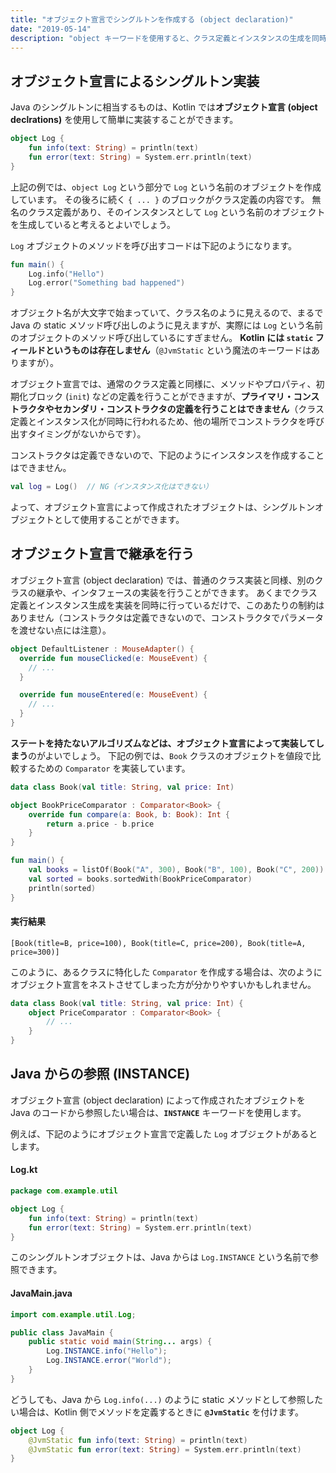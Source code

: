 ```yaml
---
title: "オブジェクト宣言でシングルトンを作成する (object declaration)"
date: "2019-05-14"
description: "object キーワードを使用すると、クラス定義とインスタンスの生成を同時に行うことができます。"
---
```


オブジェクト宣言によるシングルトン実装
----

Java のシングルトンに相当するものは、Kotlin では**オブジェクト宣言 (object declrations)** を使用して簡単に実装することができます。

```kotlin
object Log {
    fun info(text: String) = println(text)
    fun error(text: String) = System.err.println(text)
}
```

上記の例では、`object Log` という部分で `Log` という名前のオブジェクトを作成しています。
その後ろに続く `{ ... }` のブロックがクラス定義の内容です。
無名のクラス定義があり、そのインスタンスとして `Log` という名前のオブジェクトを生成していると考えるとよいでしょう。

`Log` オブジェクトのメソッドを呼び出すコードは下記のようになります。

```kotlin
fun main() {
    Log.info("Hello")
    Log.error("Something bad happened")
}
```

オブジェクト名が大文字で始まっていて、クラス名のように見えるので、まるで Java の static メソッド呼び出しのように見えますが、実際には `Log` という名前のオブジェクトのメソッド呼び出しているにすぎません。
**Kotlin には `static` フィールドというものは存在しません**（`@JvmStatic` という魔法のキーワードはありますが）。

オブジェクト宣言では、通常のクラス定義と同様に、メソッドやプロパティ、初期化ブロック (`init`) などの定義を行うことができますが、**プライマリ・コンストラクタやセカンダリ・コンストラクタの定義を行うことはできません**（クラス定義とインスタンス化が同時に行われるため、他の場所でコンストラクタを呼び出すタイミングがないからです）。

コンストラクタは定義できないので、下記のようにインスタンスを作成することはできません。

```kotlin
val log = Log()  // NG（インスタンス化はできない）
```

よって、オブジェクト宣言によって作成されたオブジェクトは、シングルトンオブジェクトとして使用することができます。


オブジェクト宣言で継承を行う
----

オブジェクト宣言 (object declaration) では、普通のクラス実装と同様、別のクラスの継承や、インタフェースの実装を行うことができます。
あくまでクラス定義とインスタンス生成を実装を同時に行っているだけで、このあたりの制約はありません（コンストラクタは定義できないので、コンストラクタでパラメータを渡せない点には注意）。

```kotlin
object DefaultListener : MouseAdapter() {
  override fun mouseClicked(e: MouseEvent) {
    // ...
  }

  override fun mouseEntered(e: MouseEvent) {
    // ...
  }
}
```

**ステートを持たないアルゴリズムなどは、オブジェクト宣言によって実装してしまう**のがよいでしょう。
下記の例では、`Book` クラスのオブジェクトを値段で比較するための `Comparator` を実装しています。

```kotlin
data class Book(val title: String, val price: Int)

object BookPriceComparator : Comparator<Book> {
    override fun compare(a: Book, b: Book): Int {
        return a.price - b.price
    }
}

fun main() {
    val books = listOf(Book("A", 300), Book("B", 100), Book("C", 200))
    val sorted = books.sortedWith(BookPriceComparator)
    println(sorted)
}
```

#### 実行結果

```
[Book(title=B, price=100), Book(title=C, price=200), Book(title=A, price=300)]
```

このように、あるクラスに特化した `Comparator` を作成する場合は、次のようにオブジェクト宣言をネストさせてしまった方が分かりやすいかもしれません。

```kotlin
data class Book(val title: String, val price: Int) {
    object PriceComparator : Comparator<Book> {
        // ...
    }
}
```


Java からの参照 (INSTANCE)
----

オブジェクト宣言 (object declaration) によって作成されたオブジェクトを Java のコードから参照したい場合は、**`INSTANCE`** キーワードを使用します。

例えば、下記のようにオブジェクト宣言で定義した `Log` オブジェクトがあるとします。

#### Log.kt

```kotlin
package com.example.util

object Log {
    fun info(text: String) = println(text)
    fun error(text: String) = System.err.println(text)
}
```

このシングルトンオブジェクトは、Java からは `Log.INSTANCE` という名前で参照できます。

#### JavaMain.java

```java
import com.example.util.Log;

public class JavaMain {
    public static void main(String... args) {
        Log.INSTANCE.info("Hello");
        Log.INSTANCE.error("World");
    }
}
```

どうしても、Java から `Log.info(...)` のように static メソッドとして参照したい場合は、Kotlin 側でメソッドを定義するときに **`@JvmStatic`** を付けます。

```kotlin
object Log {
    @JvmStatic fun info(text: String) = println(text)
    @JvmStatic fun error(text: String) = System.err.println(text)
}
```

